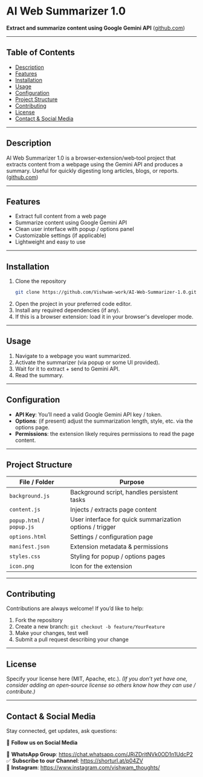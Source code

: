 
# AI Web Summarizer 1.0

**Extract and summarize content using Google Gemini API** ([github.com](https://github.com/Vishwam-work/AI-Web-Summarizer-1.0))

---

## Table of Contents

- [Description](#description)  
- [Features](#features)  
- [Installation](#installation)  
- [Usage](#usage)  
- [Configuration](#configuration)  
- [Project Structure](#project-structure)  
- [Contributing](#contributing)  
- [License](#license)  
- [Contact & Social Media](#contact--social-media)

---

## Description

AI Web Summarizer 1.0 is a browser‑extension/web‑tool project that extracts content from a webpage using the Gemini API and produces a summary. Useful for quickly digesting long articles, blogs, or reports. ([github.com](https://github.com/Vishwam-work/AI-Web-Summarizer-1.0))

---

## Features

- Extract full content from a web page  
- Summarize content using Google Gemini API  
- Clean user interface with popup / options panel  
- Customizable settings (if applicable)  
- Lightweight and easy to use

---

## Installation

1. Clone the repository  
   ```bash
   git clone https://github.com/Vishwam-work/AI-Web-Summarizer-1.0.git
   ```
2. Open the project in your preferred code editor.  
3. Install any required dependencies (if any).  
4. If this is a browser extension: load it in your browser's developer mode.  

---

## Usage

1. Navigate to a webpage you want summarized.  
2. Activate the summarizer (via popup or some UI provided).  
3. Wait for it to extract + send to Gemini API.  
4. Read the summary.

---

## Configuration

- **API Key**: You’ll need a valid Google Gemini API key / token.  
- **Options**: (if present) adjust the summarization length, style, etc. via the options page.  
- **Permissions**: the extension likely requires permissions to read the page content.

---

## Project Structure

| File / Folder        | Purpose                                                                 |
|----------------------|-------------------------------------------------------------------------|
| `background.js`      | Background script, handles persistent tasks                             |
| `content.js`         | Injects / extracts page content                                         |
| `popup.html` / `popup.js` | User interface for quick summarization options / trigger          |
| `options.html`       | Settings / configuration page                                            |
| `manifest.json`      | Extension metadata & permissions                                         |
| `styles.css`         | Styling for popup / options pages                                        |
| `icon.png`           | Icon for the extension                                                  |

---

## Contributing

Contributions are always welcome! If you’d like to help:

1. Fork the repository  
2. Create a new branch: `git checkout -b feature/YourFeature`  
3. Make your changes, test well  
4. Submit a pull request describing your change  

---

## License

Specify your license here (MIT, Apache, etc.). *(If you don’t yet have one, consider adding an open‑source license so others know how they can use / contribute.)*

---

## Contact & Social Media

Stay connected, get updates, ask questions:

🚀 **Follow us on Social Media**

🔗 **WhatsApp Group**: https://chat.whatsapp.com/JRjZDritNVk0OD1n1UdcP2  
✅ **Subscribe to our Channel**: https://shorturl.at/p04ZV  
📱 **Instagram**: https://www.instagram.com/vishwam_thoughts/
